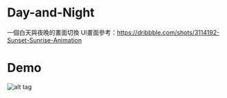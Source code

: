 # Day-and-Night
一個白天與夜晚的畫面切換
UI畫面參考：https://dribbble.com/shots/3114192-Sunset-Sunrise-Animation


# Demo
![alt tag](https://github.com/AoShenFengYu/Day-and-Night/blob/master/Day%20and%20Night.gif)

